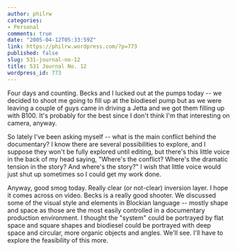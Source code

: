 ```yaml
---
author: philrw
categories:
- Personal
comments: true
date: "2005-04-12T05:33:59Z"
link: https://philrw.wordpress.com/?p=773
published: false
slug: 531-journal-no-12
title: 531 Journal No. 12
wordpress_id: 773
---
```


Four days and counting. Becks and I lucked out at the pumps today -- we decided to shoot me going to fill up at the biodiesel pump but as we were leaving a couple of guys came in driving a Jetta and we got them filling up with B100. It's probably for the best since I don't think I'm that interesting on camera, anyway. 

So lately I've been asking myself -- what is the main conflict behind the documentary? I know there are several possibilities to explore, and I suppose they won't be fully explored until editing, but there's this little voice in the back of my head saying, "Where's the conflict? Where's the dramatic tension in the story? And where's the story?" I wish that little voice would just shut up sometimes so I could get my work done.

Anyway, good smog today. Really clear (or not-clear) inversion layer. I hope it comes across on video. Becks is a really good shooter. We discussed some of the visual style and elements in Blockian language -- mostly shape and space as those are the most easily controlled in a documentary production environment. I thought the "system" could be portrayed by flat space and square shapes and biodiesel could be portrayed with deep space and circular, more organic objects and angles. We'll see. I'll have to explore the feasibility of this more.
